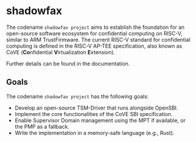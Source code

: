 # shadowfax

The codename `shadowfax project` aims to establish the foundation for an open-source software ecosystem for confidential computing on RISC-V, similar to ARM TrustFirmware.
The current RISC-V standard for confidential computing is defined in the RISC-V AP-TEE specification, also known as CoVE (**Co**nfidential **V**irtualization **E**xtension).

Further details can be found in the documentation.

## Goals
The codename `shadowfax project` has the following goals:
- Develop an open-source TSM-Driver that runs alongside OpenSBI.
- Implement the core functionalities of the CoVE SBI specification.
- Enable Supervisor Domain management using the MPT if available, or the PMP as a fallback.
- Write the implementation in a memory-safe language (e.g., Rust).
